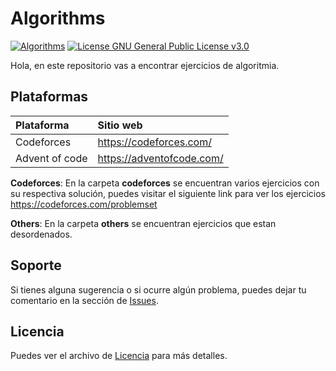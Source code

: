 # Algorithms
[![Algorithms](https://img.shields.io/badge/Algorithms-brightgreen)](https://github.com/jric2002/algorithms)
[![License GNU General Public License v3.0](https://img.shields.io/badge/License-GNU%20General%20Public%20License%20v3.0-blue)](https://github.com/jric2002/algorithms/blob/master/LICENSE)

Hola, en este repositorio vas a encontrar ejercicios de algoritmia.

## Plataformas
| Plataforma | Sitio web |
| :--- | :--- |
| Codeforces | https://codeforces.com/ |
| Advent of code | https://adventofcode.com/ |

**Codeforces**: En la carpeta **codeforces** se encuentran varios ejercicios con su respectiva solución, puedes visitar el siguiente link para ver los ejercicios <https://codeforces.com/problemset>

**Others**: En la carpeta **others** se encuentran ejercicios que estan desordenados.

## Soporte
Si tienes alguna sugerencia o si ocurre algún problema, puedes dejar tu comentario en la sección de [Issues](https://github.com/jric2002/algorithms/issues).

## Licencia
Puedes ver el archivo de [Licencia](https://github.com/jric2002/algorithms/blob/master/LICENSE) para más detalles.